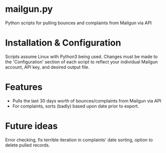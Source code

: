 # mailgun.py
Python scripts for pulling bounces and complaints from Mailgun via API

# Installation & Configuration
Scripts assume Linux with Python3 being used.  Changes must be made to the 'Configuration' section of each script to reflect your individual Mailgun account, API key, and desired output file.

# Features
- Pulls the last 30 days worth of bounces/complaints from Mailgun via API
- For complaints, sorts (badly) based upon date prior to export.

# Future ideas
Error checking, fix terrible iteration in complaints' date sorting, option to delete pulled records.

